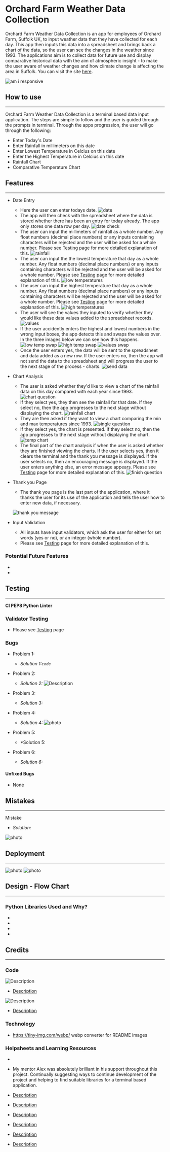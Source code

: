 # Orchard Farm Weather Data Collection

Orchard Farm Weather Data Collection is an app for employees of Orchard Farm, Suffolk UK, to input weather data that they have collected for each day. This app then inputs this data into a spreadsheet and brings back a chart of the data, so the user can see the changes in the weather since 1993. The applications aim is to collect data for future use and display comparative historical data with the aim of atmospheric insight - to make the user aware of weather changes and how climate change is affecting the area in Suffolk. You can visit the site [here](https://orchard-farm-weather-9b130ffa81fb.herokuapp.com/).

![am i responsive]()

## How to use
------
Orchard Farm Weather Data Collection is a terminal based data input application. The steps are simple to follow and the user is guided through the prompts in terminal. Through the apps progression, the user will go through the following:
- Enter Today's Date
- Enter Rainfall in millimeters on this date
- Enter Lowest Temperature in Celcius on this date
- Enter the Highest Temperature in Celcius on this date
- Rainfall Chart
- Comparative Temperature Chart

## Features 
------

- Date Entry
    - Here the user can enter todays date.
    ![date](/assets/documentation/images.webp/feature-date.webp)
    - The app will then check with the spreadsheet where the data is stored whether there has been an entry for today already. The app only stores one data row per day.
    ![date check](/assets/documentation/images.webp/feature-datecheck.webp)
    - The user can input the millimeters of rainfall as a whole number. Any float numbers (decimal place numbers) or any inputs containing characters will be rejected and the user will be asked for a whole number. Please see [Testing](assets/documentation//TESTING.md) page for more detailed explanation of this.
    ![rainfall](/assets/documentation/images.webp/feature-rain.webp)
    - The user can input the the lowest temperature that day as a whole number. Any float numbers (decimal place numbers) or any inputs containing characters will be rejected and the user will be asked for a whole number. Please see [Testing](assets/documentation//TESTING.md) page for more detailed explanation of this.
    ![low temperatures](/assets/documentation/images.webp/feature-lowtemp.webp)
    - The user can input the highest temperature that day as a whole number. Any float numbers (decimal place numbers) or any inputs containing characters will be rejected and the user will be asked for a whole number. Please see [Testing](assets/documentation//TESTING.md) page for more detailed explanation of this.
    ![high temperatures](/assets/documentation/images.webp/)
    - The user will see the values they inputed to verify whether they would like these data values added to the spreadsheet records.
    ![values](/assets/documentation/images.webp/feature-values.webp)
    - If the user accidently enters the highest and lowest numbers in the wrong input boxes, the app detects this and swaps the values over. In the three images below we can see how this happens.
    ![low temp swap](/assets/documentation/images.webp/feature-lowtemp-swap.webp)
    ![high temp swap](/assets/documentation/images.webp/feature-hightemp-swap.webp)
    ![values swap](/assets/documentation/images.webp/feature-values-swap.webp)
    - Once the user enters yes, the data will be sent to the spreadsheet and data added as a new row. If the user enters no, then the app will not send the data to the spreadsheet and will progress the user to the next stage of the process - charts.
    ![send data](/assets/documentation/images.webp/feature-send.webp)


- Chart Analysis
    - The user is asked whether they'd like to view a chart of the rainfall data on this day compared with each year since 1993.
    ![chart question](/assets/documentation/images.webp/chart-question.webp)
    - If they select yes, they then see the rainfall for that date.  If they select no, then the app progresses to the next stage without displaying the chart.
    ![rainfall chart](/assets/documentation/images.webp/chart-rain.webp)
    - They are then asked if they want to view a chart comparing the min and max temperatures since 1993.
    ![single question](/assets/documentation/images.webp/chart-question-one.webp)
    - If they select yes, the chart is presented. If they select no, then the app progresses to the next stage without displaying the chart.
    ![temp chart](/assets/documentation/images.webp/chart-temps.webp)
    - The final part of the chart analysis if when the user is asked whether they are finished viewing the charts. If the user selects yes, then it clears the terminal and the thank you message is displayed. If the user selects no, then an encouraging message is displayed. If the user enters anything else, an error message appears. Please see [Testing](assets/documentation//TESTING.md) page for more detailed explanation of this.
    ![finish question](/assets/documentation/images.webp/finish-question.webp)

- Thank you Page
    - The thank you page is the last part of the application, where it thanks the user for its use of the application and tells the user how to enter new data, if necessary.

    ![thank you message](/assets/documentation/images.webp/thankyou-message.webp)

- Input Validation

    - All inputs have input validators, which ask the user for either for set words (yes or no), or an integer (whole number). 
    - Please see [Testing](assets/documentation//TESTING.md) page for more detailed explanation of this.

### **Potential Future Features**
-
-

## Testing
------
**CI PEP8 Python Linter**
### **Validator Testing**
- Please see [Testing](assets/documentation//TESTING.md) page
### **Bugs**

- Problem 1:
    - *Solution 1:`code`*

- Problem 2:
    - *Solution 2:* 
    ![Description](photo-source)

- Problem 3:
    - *Solution 3:*

- Problem 4:
    - *Solution 4:*
    ![photo]()

- Problem 5:
    - *Solution 5:

- Problem 6: 
    - *Solution 6:*
#### **Unfixed Bugs**

- None

## Mistakes
------

Mistake
- *Solution:*

![photo]()

## Deployment
------

![photo]()
![photo]()

## Design - Flow Chart
------

### Python Libraries Used and Why?
-
-
-
-

## Credits 
------
### **Code**

![Description](photo-source)

- [Description](link)

![Description](photo-source)

- [Description](link)

### Technology
- https://tiny-img.com/webp/ webp converter for README images

### **Helpsheets and Learning Resources**

- 

- My mentor Alex was absolutely brilliant in his support throughout this project. Continually suggesting ways to continue development of the project and helping to find suitable libraries for a terminal based application.

- [Description](link)
- [Description](link)
- [Description](link)
- [Description](link)
- [Description](link)
- [Description](link)
